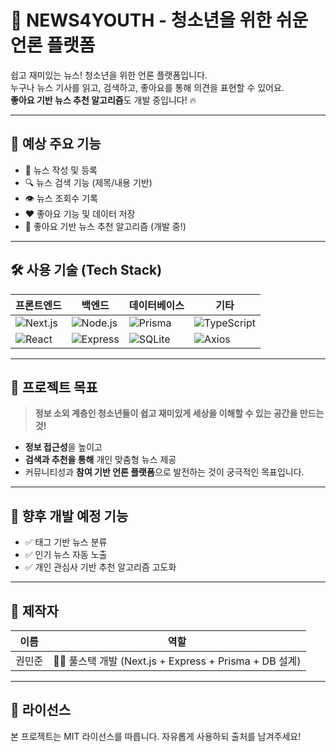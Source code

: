 # 📰 NEWS4YOUTH - 청소년을 위한 쉬운 언론 플랫폼

쉽고 재미있는 뉴스! 청소년을 위한 언론 플랫폼입니다.  
누구나 뉴스 기사를 읽고, 검색하고, 좋아요를 통해 의견을 표현할 수 있어요.  
**좋아요 기반 뉴스 추천 알고리즘**도 개발 중입니다! 🔥  

---

## 🚀 예상 주요 기능

- 📝 뉴스 작성 및 등록
- 🔍 뉴스 검색 기능 (제목/내용 기반)
- 👁️ 뉴스 조회수 기록
- ❤️ 좋아요 기능 및 데이터 저장
- 🎯 좋아요 기반 뉴스 추천 알고리즘 (개발 중!)

---

## 🛠️ 사용 기술 (Tech Stack)

| 프론트엔드 | 백엔드 | 데이터베이스 | 기타 |
|------------|--------|----------------|------|
| ![Next.js](https://img.shields.io/badge/Next.js-000000?style=for-the-badge&logo=nextdotjs&logoColor=white) | ![Node.js](https://img.shields.io/badge/Node.js-339933?style=for-the-badge&logo=nodedotjs&logoColor=white) | ![Prisma](https://img.shields.io/badge/Prisma-2D3748?style=for-the-badge&logo=prisma&logoColor=white) | ![TypeScript](https://img.shields.io/badge/TypeScript-3178C6?style=for-the-badge&logo=typescript&logoColor=white) |
| ![React](https://img.shields.io/badge/React-61DAFB?style=for-the-badge&logo=react&logoColor=black) | ![Express](https://img.shields.io/badge/Express.js-404D59?style=for-the-badge) | ![SQLite](https://img.shields.io/badge/SQLite-003B57?style=for-the-badge&logo=sqlite&logoColor=white) | ![Axios](https://img.shields.io/badge/Axios-5A29E4?style=for-the-badge&logo=axios&logoColor=white) |

---

## 🧠 프로젝트 목표

> **정보 소외 계층인 청소년들이 쉽고 재미있게 세상을 이해할 수 있는 공간을 만드는 것!**

- **정보 접근성**을 높이고  
- **검색과 추천을 통해** 개인 맞춤형 뉴스 제공
- 커뮤니티성과 **참여 기반 언론 플랫폼**으로 발전하는 것이 궁극적인 목표입니다.

---

## 📌 향후 개발 예정 기능

- ✅ 태그 기반 뉴스 분류
- ✅ 인기 뉴스 자동 노출
- ✅ 개인 관심사 기반 추천 알고리즘 고도화

---

## 🙌 제작자

| 이름 | 역할 |
|------|------|
| 권민준 | 👨‍💻 풀스택 개발 (Next.js + Express + Prisma + DB 설계) |

---

## 📝 라이선스

본 프로젝트는 MIT 라이선스를 따릅니다. 자유롭게 사용하되 출처를 남겨주세요!
